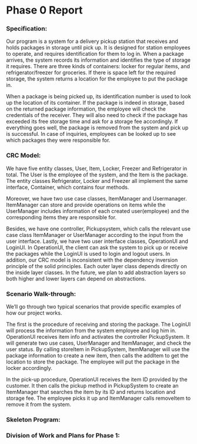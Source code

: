 # Phase 0 Report

### Specification:

Our program is a system for a delivery pickup station that receives and holds packages in storage until pick up. It is designed for station employees to operate, and requires identification for them to log in. When a package arrives, the system records its information and identifies the type of storage it requires. There are three kinds of containers: locker for regular items, and refrigerator/freezer for groceries. If there is space left for the required storage, the system returns a location for the employee to put the package in.

When a package is being picked up, its identification number is used to look up the location of its container. If the package is indeed in storage, based on the returned package information, the employee will check the credentials of the receiver. They will also need to check if the package has exceeded its free storage time and ask for a storage fee accordingly. If everything goes well, the package is removed from the system and pick up is successful. In case of inquiries, employees can be looked up to see which packages they were responsible for.

### CRC Model:

We have five entity classes,  User, Item, Locker, Freezer and Refrigerator in total. The User is the employee of the system, and the Item is the package. The entity classes Refrigerator, Locker and Freezer all implement the same interface, Container, which contains four methods. 

Moreover, we have two use case classes, ItemManager and Usermanager. ItemManager can store and provide operations on items while the UserManager includes information of each created user(employee) and the corresponding items they are responsible for. 

Besides, we have one controller, Pickupsystem, which calls the relevant use case class ItemManager or UserManager according to the input from the user interface. Lastly, we have two user interface classes, OperationUI and LoginUI. In OperationUI, the client can ask the system to pick up  or receive the packages while the LoginUI is used to login and logout users. In addition, our CRC model is inconsistent with the dependency inversion principle of the solid principles. Each outer layer class depends directly on the inside layer classes. In the future, we plan to add abstraction layers so both higher and lower layers can depend on abstractions.

### Scenario Walk-through:
We’ll go through two typical scenarios that provide specific examples of how our project works.

The first is the procedure of receiving and storing the package. The LoginUI will process the information from the system employee and log him in. OperationUI receives item info and activates the controller PickupSystem. It will generate two use cases, UserManager and ItemManager, and check the user status. By calling storeItem in PickupSystem, ItemManager will use the package information to create a new item, then calls the addItem to get the location to store the package. The employee will put the package in the locker accordingly.

In the pick-up procedure, OperationUI receives the item ID provided by the customer. It then calls the pickup method in PickupSystem to create an ItemManager that searches the item by its ID and returns location and storage fee. The employee picks it up and ItemManager calls removeItem to remove it from the system.


### Skeleton Program:

### Division of Work and Plans for Phase 1:
